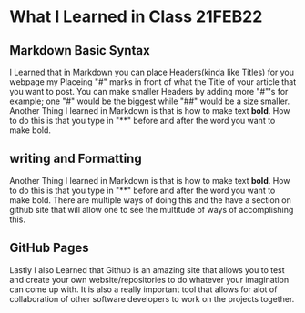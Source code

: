 # What I Learned in Class 21FEB22


## Markdown Basic Syntax

I Learned that in Markdown you can place Headers(kinda like Titles) for you webpage my Placeing "#" marks in front of what the Title of your article that you want to post. 
You can make smaller Headers by adding more "#"'s for example; one "#" would be the biggest while "##" would be a size smaller.
Another Thing I learned in Markdown is that is how to make text **bold**. How to do this is that you type in "**" before and after the word you want to make bold. 

## writing and Formatting 

Another Thing I learned in Markdown is that is how to make text **bold**. How to do this is that you type in "**" before and after the word you want to make bold. 
There are multiple ways of doing this and the have a section on github site that will allow one to see the multitude of ways of accomplishing this. 

## GitHub Pages 

Lastly I also Learned that Github is an amazing site that allows you to test and create your own website/repositories to do whatever your imagination can come up with. 
It is also a really important tool that allows for alot of collaboration of other software developers to work on the projects together. 
